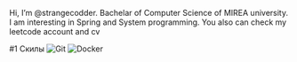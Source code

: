   Hi, I’m @strangecodder. Bachelar of Computer Science of MIREA university. I am interesting in Spring and System programming.
  You also can check my leetcode account and cv

  #1 Скилы
![Git](https://img.shields.io/badge/Git-F05032?style=for-the-badge&logo=git&logoColor=white)
![Docker](https://img.shields.io/badge/Docker-2496ED?style=for-the-badge&logo=docker&logoColor=white)
<!---
strangecodder/strangecodder is a ✨ special ✨ repository because its `README.md` (this file) appears on your GitHub profile.
You can click the Preview link to take a look at your changes.
--->
